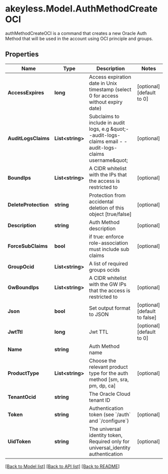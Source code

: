 # akeyless.Model.AuthMethodCreateOCI
authMethodCreateOCI is a command that creates a new Oracle Auth Method that will be used in the account using OCI principle and groups.

## Properties

Name | Type | Description | Notes
------------ | ------------- | ------------- | -------------
**AccessExpires** | **long** | Access expiration date in Unix timestamp (select 0 for access without expiry date) | [optional] [default to 0]
**AuditLogsClaims** | **List&lt;string&gt;** | Subclaims to include in audit logs, e.g \&quot;- -audit-logs-claims email - -audit-logs-claims username\&quot; | [optional] 
**BoundIps** | **List&lt;string&gt;** | A CIDR whitelist with the IPs that the access is restricted to | [optional] 
**DeleteProtection** | **string** | Protection from accidental deletion of this object [true/false] | [optional] 
**Description** | **string** | Auth Method description | [optional] 
**ForceSubClaims** | **bool** | if true: enforce role-association must include sub claims | [optional] 
**GroupOcid** | **List&lt;string&gt;** | A list of required groups ocids | 
**GwBoundIps** | **List&lt;string&gt;** | A CIDR whitelist with the GW IPs that the access is restricted to | [optional] 
**Json** | **bool** | Set output format to JSON | [optional] [default to false]
**JwtTtl** | **long** | Jwt TTL | [optional] [default to 0]
**Name** | **string** | Auth Method name | 
**ProductType** | **List&lt;string&gt;** | Choose the relevant product type for the auth method [sm, sra, pm, dp, ca] | [optional] 
**TenantOcid** | **string** | The Oracle Cloud tenant ID | 
**Token** | **string** | Authentication token (see &#x60;/auth&#x60; and &#x60;/configure&#x60;) | [optional] 
**UidToken** | **string** | The universal identity token, Required only for universal_identity authentication | [optional] 

[[Back to Model list]](../README.md#documentation-for-models) [[Back to API list]](../README.md#documentation-for-api-endpoints) [[Back to README]](../README.md)

